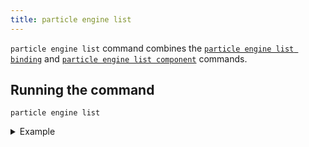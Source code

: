 ```yaml
---
title: particle engine list
---
```


`particle engine list` command combines the [`particle engine list binding`](./list-binding.md) and [`particle engine list component`](./list-component.md) commands.

## Running the command

```shell
particle engine list
```

<details>
<summary>Example</summary>

```shell
$ particle engine list
 ✓  Listing components from namespace 'my-percona-server-mongodb-operator' [292ms]
 NAME              PROJECT TYPE  RUNNING IN  MANAGED                          PLATFORM
 * my-nodejs       nodejs        Deploy      particle engine (v3.7)                       cluster
 my-go-app         go            Dev         particle engine (v3.7)                       podman
 mongodb-instance  Unknown       None        percona-server-mongodb-operator  cluster

Bindings:
 NAME                        APPLICATION                 SERVICES                                                   RUNNING IN 
 my-go-app-mongodb-instance  my-go-app-app (Deployment)  mongodb-instance (PerconaServerMongoDB.psmdb.percona.com)  Dev
```
</details>
